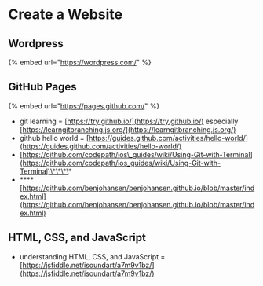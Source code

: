 # Create a Website

## Wordpress

{% embed url="https://wordpress.com/" %}

## **GitHub Pages**

{% embed url="https://pages.github.com/" %}

* git learning = [https://try.github.io/](https://try.github.io/) especially [https://learngitbranching.js.org/](https://learngitbranching.js.org/)
* github hello world = [https://guides.github.com/activities/hello-world/](https://guides.github.com/activities/hello-world/)
* [https://github.com/codepath/ios\_guides/wiki/Using-Git-with-Terminal](https://github.com/codepath/ios_guides/wiki/Using-Git-with-Terminal)\*\*\*\*
* \*\*\*\*[https://github.com/benjohansen/benjohansen.github.io/blob/master/index.html](https://github.com/benjohansen/benjohansen.github.io/blob/master/index.html)

## HTML, CSS, and JavaScript

* understanding HTML, CSS, and JavaScript = [https://jsfiddle.net/isoundart/a7m9v1bz/](https://jsfiddle.net/isoundart/a7m9v1bz/)

